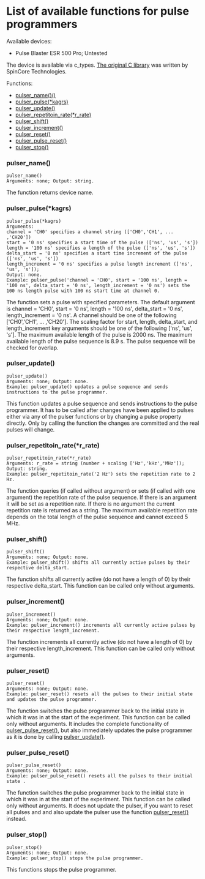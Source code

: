 # List of available functions for pulse programmers

Available devices:
- Pulse Blaster ESR 500 Pro; Untested

The device is available via c_types. [The original C library](http://www.spincore.com/support/spinapi/using_spin_api_pb.shtml) was written by SpinCore Technologies.

Functions:
- [pulser_name()()](#pulser_name)<br/>
- [pulser_pulse(*kagrs)](#pulser_pulsekargs)<br/>
- [pulser_update()](#pulser_update)<br/>
- [pulser_repetitoin_rate(*r_rate)](#pulser_repetitoin_rater_rate)<br/>
- [pulser_shift()](#pulser_shift)<br/>
- [pulser_increment()](#pulser_increment)<br/>
- [pulser_reset()](#pulser_reset)<br/>
- [pulser_pulse_reset()](#pulser_pulse_reset)<br/>
- [pulser_stop()](#pulser_stop)<br/>

### pulser_name()
```python3
pulser_name()
Arguments: none; Output: string.
```
The function returns device name.
### pulser_pulse(*kagrs)
```python3
pulser_pulse(*kagrs)
Arguments: 
channel = 'CH0' specifies a channel string (['CH0','CH1', ... ,'CH20'])
start = '0 ns' specifies a start time of the pulse (['ns', 'us', 's'])
length = '100 ns' specifies a length of the pulse (['ns', 'us', 's'])
delta_start = '0 ns' specifies a start time increment of the pulse (['ns', 'us', 's'])
length_increment = '0 ns' specifies a pulse length increment (['ns', 'us', 's']);
Output: none.
Example: pulser_pulse('channel = 'CH0', start = '100 ns', length = '100 ns', delta_start = '0 ns', length_increment = '0 ns') sets the 100 ns length pulse with 100 ns start time at channel 0.
```
The function sets a pulse with specified parameters. The default argument is channel = 'CH0', start = '0 ns', length = '100 ns', delta_start = '0 ns', length_increment = '0 ns'. A channel should be one of the following ['CH0','CH1', ... ,'CH20']. The scaling factor for start, length, delta_start, and length_increment key arguments should be one of the following ['ns', 'us', 's']. The maximum available length of the pulse is 2000 ns. The maximum available length of the pulse sequence is 8.9 s. The pulse sequence will be checked for overlap.
### pulser_update()
```python3
pulser_update()
Arguments: none; Output: none.
Example: pulser_update() updates a pulse sequence and sends instructions to the pulse programmer.
```
This function updates a pulse sequence and sends instructions to the pulse programmer. It has to be called after changes have been applied to pulses either via any of the pulser functions or by changing a pulse property directly. Only by calling the function the changes are committed and the real pulses will change.
### pulser_repetitoin_rate(*r_rate)
```python3
pulser_repetitoin_rate(*r_rate)
Arguments: r_rate = string (number + scaling ['Hz','kHz','MHz']); Output: string.
Example: pulser_repetitoin_rate('2 Hz') sets the repetition rate to 2 Hz.
```
The function queries (if called without argument) or sets (if called with one argument) the repetition rate of the pulse sequence. If there is an argument it will be set as a repetition rate. If there is no argument the current repetition rate is returned as a string. The maximum available repetition rate depends on the total length of the pulse sequence and cannot exceed 5 MHz.<br/>
### pulser_shift()
```python3
pulser_shift()
Arguments: none; Output: none.
Example: pulser_shift() shifts all currently active pulses by their respective delta_start.
```
The function shifts all currently active (do not have a length of 0) by their respective delta_start. This function can be called only without arguments.
### pulser_increment()
```python3
pulser_increment()
Arguments: none; Output: none.
Example: pulser_increment() increments all currently active pulses by their respective length_increment.
```
The function increments all currently active (do not have a length of 0) by their respective length_increment. This function can be called only without arguments.
### pulser_reset()
```python3
pulser_reset()
Arguments: none; Output: none.
Example: pulser_reset() resets all the pulses to their initial state and updates the pulse programmer.
```
The function switches the pulse programmer back to the initial state in which it was in at the start of the experiment. This function can be called only without arguments. It includes the complete functionality of [pulser_pulse_reset()](#pulser_pulse_reset), but also immediately updates the pulse programmer as it is done by calling [pulser_update()](#pulser_update).
### pulser_pulse_reset()
```python3
pulser_pulse_reset()
Arguments: none; Output: none.
Example: pulser_pulse_reset() resets all the pulses to their initial state .
```
The function switches the pulse programmer back to the initial state in which it was in at the start of the experiment. This function can be called only without arguments. It does not update the pulser, if you want to reset all pulses and and also update the pulser use the function [pulser_reset()](#pulser_reset) instead.
### pulser_stop()
```python3
pulser_stop()
Arguments: none; Output: none.
Example: pulser_stop() stops the pulse programmer.
```
This functions stops the pulse programmer.